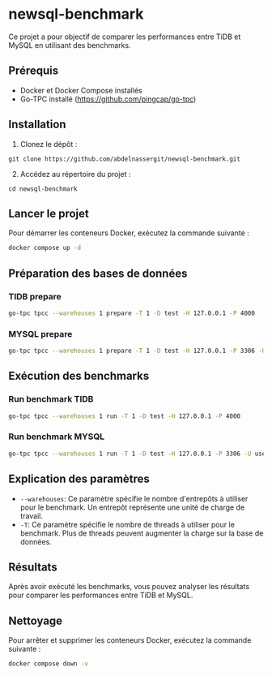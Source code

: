 # newsql-benchmark

Ce projet a pour objectif de comparer les performances entre TiDB et MySQL en utilisant des benchmarks.

## Prérequis

- Docker et Docker Compose installés
- Go-TPC installé (https://github.com/pingcap/go-tpc)

## Installation

1. Clonez le dépôt :
```
git clone https://github.com/abdelnassergit/newsql-benchmark.git
```

2. Accédez au répertoire du projet :
```
cd newsql-benchmark
```

## Lancer le projet

Pour démarrer les conteneurs Docker, exécutez la commande suivante :
```bash
docker compose up -d
```

## Préparation des bases de données
### TIDB prepare
```bash
go-tpc tpcc --warehouses 1 prepare -T 1 -D test -H 127.0.0.1 -P 4000
```
### MYSQL prepare
```bash
go-tpc tpcc --warehouses 1 prepare -T 1 -D test -H 127.0.0.1 -P 3306 -U user -p password
```
## Exécution des benchmarks
### Run benchmark TIDB
```bash
go-tpc tpcc --warehouses 1 run -T 1 -D test -H 127.0.0.1 -P 4000
```
### Run benchmark MYSQL
```bash
go-tpc tpcc --warehouses 1 run -T 1 -D test -H 127.0.0.1 -P 3306 -U user -p password
```
## Explication des paramètres

- `--warehouses`: Ce paramètre spécifie le nombre d'entrepôts à utiliser pour le benchmark. Un entrepôt représente une unité de charge de travail.
- `-T`: Ce paramètre spécifie le nombre de threads à utiliser pour le benchmark. Plus de threads peuvent augmenter la charge sur la base de données.

## Résultats
Après avoir exécuté les benchmarks, vous pouvez analyser les résultats pour comparer les performances entre TiDB et MySQL.

## Nettoyage
Pour arrêter et supprimer les conteneurs Docker, exécutez la commande suivante :
```bash
docker compose down -v
```
